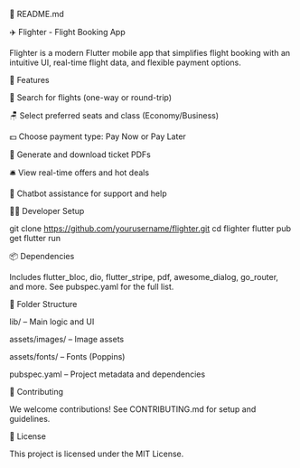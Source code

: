 📘 README.md

✈️ Flighter - Flight Booking App

Flighter is a modern Flutter mobile app that simplifies flight booking with an intuitive UI, real-time flight data, and flexible payment options.

📱 Features

🔎 Search for flights (one-way or round-trip)

🪑 Select preferred seats and class (Economy/Business)

💵 Choose payment type: Pay Now or Pay Later

📄 Generate and download ticket PDFs

🛎️ View real-time offers and hot deals

🤖 Chatbot assistance for support and help

🧑‍💻 Developer Setup

git clone https://github.com/yourusername/flighter.git
cd flighter
flutter pub get
flutter run

📦 Dependencies

Includes flutter_bloc, dio, flutter_stripe, pdf, awesome_dialog, go_router, and more. See pubspec.yaml for the full list.

📂 Folder Structure

lib/ – Main logic and UI

assets/images/ – Image assets

assets/fonts/ – Fonts (Poppins)

pubspec.yaml – Project metadata and dependencies

🤝 Contributing

We welcome contributions! See CONTRIBUTING.md for setup and guidelines.

📄 License

This project is licensed under the MIT License.
